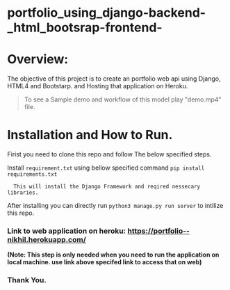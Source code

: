 # portfolio_using_django-backend-_html_bootsrap-frontend-

# Overview:
The objective of this project is to create an portfolio web api using Django, HTML4 and Bootstarp. and Hosting that application on Heroku.

> To see a Sample demo and workflow of this model play "demo.mp4" file.

# Installation and How to Run.
  Firist you need to clone this repo and follow The below specified steps.

  Install `requirement.txt` using bellow specified command
      `pip install requirements.txt`
      
      This will install the Django Framework and reqired nessecary libraries.

  After installing you can directly run `python3 manage.py run server` to intilize this repo.
  

### Link to web application on heroku: https://portfolio--nikhil.herokuapp.com/

**(Note: This step is only needed when you need to run the application on local machine. use link above specifed link to access that on web)**


### Thank You.
